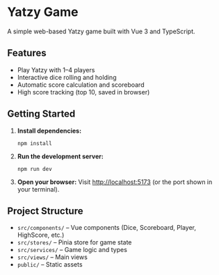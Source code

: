# Yatzy Game

A simple web-based Yatzy game built with Vue 3 and TypeScript.

## Features

- Play Yatzy with 1–4 players
- Interactive dice rolling and holding
- Automatic score calculation and scoreboard
- High score tracking (top 10, saved in browser)

## Getting Started

1. **Install dependencies:**

   ```
   npm install
   ```

2. **Run the development server:**

   ```
   npm run dev
   ```

3. **Open your browser:**
   Visit [http://localhost:5173](http://localhost:5173) (or the port shown in your terminal).

## Project Structure

- `src/components/` – Vue components (Dice, Scoreboard, Player, HighScore, etc.)
- `src/stores/` – Pinia store for game state
- `src/services/` – Game logic and types
- `src/views/` – Main views
- `public/` – Static assets
